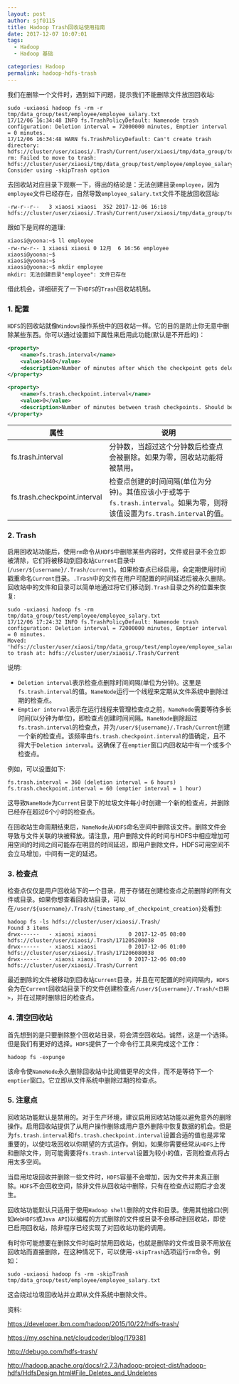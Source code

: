 ```yaml
---
layout: post
author: sjf0115
title: Hadoop Trash回收站使用指南
date: 2017-12-07 10:07:01
tags:
  - Hadoop
  - Hadoop 基础

categories: Hadoop
permalink: hadoop-hdfs-trash
---
```


我们在删除一个文件时，遇到如下问题，提示我们不能删除文件放回回收站:
```
sudo -uxiaosi hadoop fs -rm -r tmp/data_group/test/employee/employee_salary.txt
17/12/06 16:34:48 INFO fs.TrashPolicyDefault: Namenode trash configuration: Deletion interval = 72000000 minutes, Emptier interval = 0 minutes.
17/12/06 16:34:48 WARN fs.TrashPolicyDefault: Can't create trash directory: hdfs://cluster/user/xiaosi/.Trash/Current/user/xiaosi/tmp/data_group/test/employee
rm: Failed to move to trash: hdfs://cluster/user/xiaosi/tmp/data_group/test/employee/employee_salary.txt. Consider using -skipTrash option
```

去回收站对应目录下观察一下，得出的结论是：无法创建目录`employee`，因为`employee`文件已经存在，自然导致`employee_salary.txt`文件不能放回收回站:
```
-rw-r--r--   3 xiaosi xiaosi  352 2017-12-06 16:18 hdfs://cluster/user/xiaosi/.Trash/Current/user/xiaosi/tmp/data_group/test/employee
```
跟如下是同样的道理:
```
xiaosi@yoona:~$ ll employee
-rw-rw-r-- 1 xiaosi xiaosi 0 12月  6 16:56 employee
xiaosi@yoona:~$
xiaosi@yoona:~$
xiaosi@yoona:~$ mkdir employee
mkdir: 无法创建目录"employee": 文件已存在
```
借此机会，详细研究了一下`HDFS`的`Trash`回收站机制。

### 1. 配置

`HDFS`的回收站就像`Windows`操作系统中的回收站一样。它的目的是防止你无意中删除某些东西。你可以通过设置如下属性来启用此功能(默认是不开启的)：
```xml
<property>  
    <name>fs.trash.interval</name>  
    <value>1440</value>  
    <description>Number of minutes after which the checkpoint gets deleted. If zero, the trash feature is disabled.</description>  
</property>  

<property>  
    <name>fs.trash.checkpoint.interval</name>  
    <value>0</value>  
    <description>Number of minutes between trash checkpoints. Should be smaller or equal to fs.trash.interval. If zero, the value is set to the value of fs.trash.interval.</description>  
</property>
```

属性|说明
---|---
fs.trash.interval|分钟数，当超过这个分钟数后检查点会被删除。如果为零，回收站功能将被禁用。
fs.trash.checkpoint.interval|检查点创建的时间间隔(单位为分钟)。其值应该小于或等于`fs.trash.interval`。如果为零，则将该值设置为`fs.trash.interval`的值。

### 2. Trash

启用回收站功能后，使用`rm`命令从`HDFS`中删除某些内容时，文件或目录不会立即被清除，它们将被移动到回收站`Current`目录中(`/user/${username}/.Trash/current`)。如果检查点已经启用，会定期使用时间戳重命名`Current`目录。`.Trash`中的文件在用户可配置的时间延迟后被永久删除。回收站中的文件和目录可以简单地通过将它们移动到`.Trash`目录之外的位置来恢复:
```
sudo -uxiaosi hadoop fs -rm tmp/data_group/test/employee/employee_salary.txt
17/12/06 17:24:32 INFO fs.TrashPolicyDefault: Namenode trash configuration: Deletion interval = 72000000 minutes, Emptier interval = 0 minutes.
Moved: 'hdfs://cluster/user/xiaosi/tmp/data_group/test/employee/employee_salary.txt' to trash at: hdfs://cluster/user/xiaosi/.Trash/Current
```
说明:
- `Deletion interval`表示检查点删除时间间隔(单位为分钟)。这里是`fs.trash.interval`的值。`NameNode`运行一个线程来定期从文件系统中删除过期的检查点。
- `Emptier interval`表示在运行线程来管理检查点之前，`NameNode`需要等待多长时间(以分钟为单位)，即检查点创建时间间隔。`NameNode`删除超过`fs.trash.interval`的检查点，并为`/user/${username}/.Trash/Current`创建一个新的检查点。该频率由`fs.trash.checkpoint.interval`的值确定，且不得大于`Deletion interval`。这确保了在`emptier`窗口内回收站中有一个或多个检查点。

例如，可以设置如下:
```
fs.trash.interval = 360 (deletion interval = 6 hours)
fs.trash.checkpoint.interval = 60 (emptier interval = 1 hour)
```
这导致`NameNode`为`Current`目录下的垃圾文件每小时创建一个新的检查点，并删除已经存在超过6个小时的检查点。

在回收站生命周期结束后，`NameNode`从`HDFS`命名空间中删除该文件。删除文件会导致与文件关联的块被释放。请注意，用户删除文件的时间与HDFS中相应增加可用空间的时间之间可能存在明显的时间延迟，即用户删除文件，HDFS可用空间不会立马增加，中间有一定的延迟。

### 3. 检查点

检查点仅仅是用户回收站下的一个目录，用于存储在创建检查点之前删除的所有文件或目录。如果你想查看回收站目录，可以在`/user/${username}/.Trash/{timestamp_of_checkpoint_creation}`处看到:
```
hadoop fs -ls hdfs://cluster/user/xiaosi/.Trash/
Found 3 items
drwx------   - xiaosi xiaosi          0 2017-12-05 08:00 hdfs://cluster/user/xiaosi/.Trash/171205200038
drwx------   - xiaosi xiaosi          0 2017-12-06 01:00 hdfs://cluster/user/xiaosi/.Trash/171206080038
drwx------   - xiaosi xiaosi          0 2017-12-06 08:00 hdfs://cluster/user/xiaosi/.Trash/Current
```
最近删除的文件被移动到回收站`Current`目录，并且在可配置的时间间隔内，`HDFS`会为在`Current`回收站目录下的文件创建检查点`/user/${username}/.Trash/<日期>`，并在过期时删除旧的检查点。


### 4. 清空回收站

首先想到的是只要删除整个回收站目录，将会清空回收站。诚然，这是一个选择。但是我们有更好的选择。`HDFS`提供了一个命令行工具来完成这个工作：
```
hadoop fs -expunge
```
该命令使`NameNode`永久删除回收站中比阈值更早的文件，而不是等待下一个`emptier`窗口。它立即从文件系统中删除过期的检查点。

### 5. 注意点

回收站功能默认是禁用的。对于生产环境，建议启用回收站功能以避免意外的删除操作。启用回收站提供了从用户操作删除或用户意外删除中恢复数据的机会。但是为`fs.trash.interval`和`fs.trash.checkpoint.interval`设置合适的值也是非常重要的，以使垃圾回收以你期望的方式运作。例如，如果你需要经常从`HDFS`上传和删除文件，则可能需要将`fs.trash.interval`设置为较小的值，否则检查点将占用太多空间。

当启用垃圾回收并删除一些文件时，`HDFS`容量不会增加，因为文件并未真正删除。`HDFS`不会回收空间，除非文件从回收站中删除，只有在检查点过期后才会发生。

回收站功能默认只适用于使用`Hadoop shell`删除的文件和目录。使用其他接口(例如`WebHDFS`或`Java API`)以编程的方式删除的文件或目录不会移动到回收站，即使已启用回收站，除非程序已经实现了对回收站功能的调用。

有时你可能想要在删除文件时临时禁用回收站，也就是删除的文件或目录不用放在回收站而直接删除，在这种情况下，可以使用`-skipTrash`选项运行`rm`命令。例如：
```
sudo -uxiaosi hadoop fs -rm -skipTrash tmp/data_group/test/employee/employee_salary.txt
```
这会绕过垃圾回收站并立即从文件系统中删除文件。



资料:

https://developer.ibm.com/hadoop/2015/10/22/hdfs-trash/

https://my.oschina.net/cloudcoder/blog/179381

http://debugo.com/hdfs-trash/

http://hadoop.apache.org/docs/r2.7.3/hadoop-project-dist/hadoop-hdfs/HdfsDesign.html#File_Deletes_and_Undeletes
